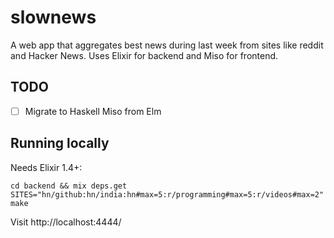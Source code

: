 # slownews

A web app that aggregates best news during last week from sites like reddit and Hacker News. Uses Elixir for backend and Miso for frontend. 

## TODO

- [ ] Migrate to Haskell Miso from Elm

## Running locally

Needs Elixir 1.4+:

```
cd backend && mix deps.get
SITES="hn/github:hn/india:hn#max=5:r/programming#max=5:r/videos#max=2" make
```

Visit http://localhost:4444/
